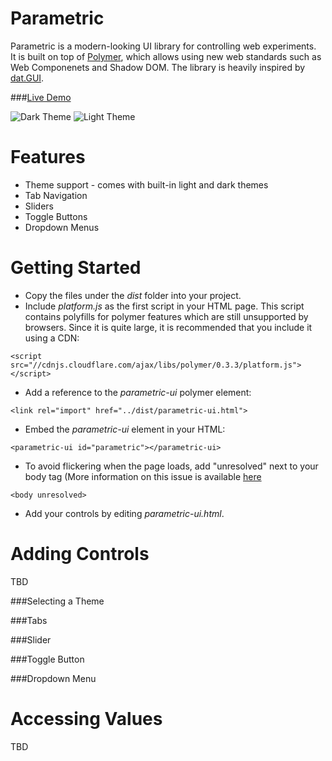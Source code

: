 Parametric
==========

Parametric is a modern-looking UI library for controlling web experiments.   
It is built on top of [Polymer](http://www.polymer-project.org), which allows using new web standards such as Web Componenets and Shadow DOM.
The library is heavily inspired by [dat.GUI](https://code.google.com/p/dat-gui/).

###[Live Demo](TBD.com)

![Dark Theme](http://benraziel.github.io/parametric/screenshots/parametric-dark.png)
![Light Theme](http://benraziel.github.io/parametric/screenshots/parametric-light.png)

Features
========
+ Theme support - comes with built-in light and dark themes
+ Tab Navigation
+ Sliders
+ Toggle Buttons
+ Dropdown Menus
 
Getting Started
===============

- Copy the files under the _dist_ folder into your project.
- Include _platform.js_ as the first script in your HTML page. This script contains polyfills for polymer features which are still unsupported by browsers. Since it is quite large, it is recommended that you include it using a CDN:
```
<script src="//cdnjs.cloudflare.com/ajax/libs/polymer/0.3.3/platform.js"></script>
```  
- Add a reference to the _parametric-ui_ polymer element:
```
<link rel="import" href="../dist/parametric-ui.html">
```
- Embed the _parametric-ui_ element in your HTML:
```
<parametric-ui id="parametric"></parametric-ui>
```
- To avoid flickering when the page loads, add "unresolved" next to your body tag (More information on this issue is available [here](http://www.polymer-project.org/docs/polymer/styling.html)
```
<body unresolved>
```  
- Add your controls by editing _parametric-ui.html_.
 
Adding Controls
===============
TBD

###Selecting a Theme

###Tabs

###Slider

###Toggle Button

###Dropdown Menu

Accessing Values
===============
TBD
